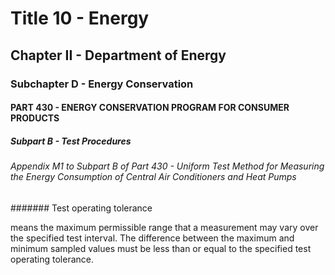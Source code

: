 
# Title 10 - Energy
## Chapter II - Department of Energy
### Subchapter D - Energy Conservation
#### PART 430 - ENERGY CONSERVATION PROGRAM FOR CONSUMER PRODUCTS
##### Subpart B - Test Procedures
###### Appendix M1 to Subpart B of Part 430 - Uniform Test Method for Measuring the Energy Consumption of Central Air Conditioners and Heat Pumps
####### Test operating tolerance

means the maximum permissible range that a measurement may vary over the specified test interval. The difference between the maximum and minimum sampled values must be less than or equal to the specified test operating tolerance.
